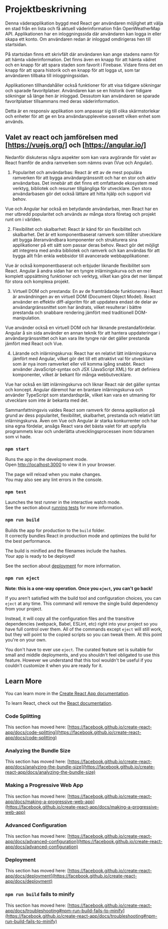 # Projektbeskrivning

Denna väderapplikation byggd med React ger användaren möjlighet att välja en stad från en lista och få aktuell väderinformation från OpenWeatherMap API. Applikationen har en inloggningssida där användaren kan logga in eller skapa ett konto. Om användaren redan är inloggad omdirigeras hen till startsidan.

På startsidan finns ett skrivfält där användaren kan ange stadens namn för att hämta väderinformation. Det finns även en knapp för att hämta vädret och en knapp för att spara staden som favorit i Firebase. Vidare finns det en knapp för att spara historik och en knapp för att logga ut, som tar användaren tillbaka till inloggningssidan.

Applikationen tillhandahåller också funktioner för att visa tidigare sökningar och sparade favoritplatser. Användaren kan se en historik över tidigare sökningar så länge hen är inloggad. Dessutom kan användaren se sparade favoritplatser tillsammans med deras väderinformation.

Detta är en responsiv applikation som anpassar sig till olika skärmstorlekar och enheter för att ge en bra användarupplevelse oavsett vilken enhet som används.


## Valet av react och jamförelsen med [https://vuejs.org/] och [https://angular.io/]

 Nedanför diskuteras några aspekter som kan vara avgörande för valet av React framför de andra ramverken som nämns ovan (Vue och Angular).

1. Popularitet och användarbas:
React är ett av de mest populära ramverken för att bygga användargränssnitt och har en stor och aktiv användarbas. Det innebär att det finns ett omfattande ekosystem med verktyg, bibliotek och resurser tillgängliga för utvecklare. Den stora användarbasen gör det också lättare att hitta hjälp och support vid behov.

Vue och Angular har också en betydande användarbas, men React har en mer utbredd popularitet och används av många stora företag och projekt runt om i världen.

2. Flexibilitet och skalbarhet:
React är känd för sin flexibilitet och skalbarhet. Det är ett komponentbaserat ramverk som tillåter utvecklare att bygga återanvändbara komponenter och strukturera sina applikationer på ett sätt som passar deras behov. React gör det möjligt att integrera med andra bibliotek och ramverk och kan användas för att bygga allt från enkla webbsidor till avancerade webbapplikationer.

Vue är också komponentbaserat och erbjuder liknande flexibilitet som React. Angular å andra sidan har en tyngre inlärningskurva och en mer komplett uppsättning funktioner och verktyg, vilket kan göra det mer lämpat för stora och komplexa projekt.

3. Virtuell DOM och prestanda:
En av de framträdande funktionerna i React är användningen av en virtuell DOM (Document Object Model). React använder en effektiv diff-algoritm för att uppdatera endast de delar av användargränssnittet som har ändrats, vilket resulterar i bättre prestanda och snabbare rendering jämfört med traditionell DOM-manipulation.

Vue använder också en virtuell DOM och har liknande prestandafördelar. Angular å sin sida använder en annan teknik för att hantera uppdateringar i användargränssnittet och kan vara lite tyngre när det gäller prestanda jämfört med React och Vue.

4. Lärande och inlärningskurva:
React har en relativt lätt inlärningskurva jämfört med Angular, vilket gör det till ett attraktivt val för utvecklare som är nya inom ramverket eller vill komma igång snabbt. React använder JavaScript-syntax och JSX (JavaScript XML) för att definiera komponenter, vilket är bekant för många webbutvecklare.

Vue har också en lätt inlärningskurva och liknar React när det gäller syntax och koncept. Angular däremot har en brantare inlärningskurva och använder TypeScript som standardspråk, vilket kan vara en utmaning för utvecklare som inte är bekanta med det.

Sammanfattningsvis valdes React som ramverk för denna applikation på grund av dess popularitet, flexibilitet, skalbarhet, prestanda och relativt lätt inlärningskurva. Även om Vue och Angular är starka konkurrenter och har sina egna fördelar, ansågs React vara det bästa valet för att uppfylla programmets krav och underlätta utvecklingsprocessen inom tidsramen som vi hade.




 

### `npm start`

Runs the app in the development mode.\
Open [http://localhost:3000](http://localhost:3000) to view it in your browser.

The page will reload when you make changes.\
You may also see any lint errors in the console.

### `npm test`

Launches the test runner in the interactive watch mode.\
See the section about [running tests](https://facebook.github.io/create-react-app/docs/running-tests) for more information.

### `npm run build`

Builds the app for production to the `build` folder.\
It correctly bundles React in production mode and optimizes the build for the best performance.

The build is minified and the filenames include the hashes.\
Your app is ready to be deployed!

See the section about [deployment](https://facebook.github.io/create-react-app/docs/deployment) for more information.

### `npm run eject`

**Note: this is a one-way operation. Once you `eject`, you can't go back!**

If you aren't satisfied with the build tool and configuration choices, you can `eject` at any time. This command will remove the single build dependency from your project.

Instead, it will copy all the configuration files and the transitive dependencies (webpack, Babel, ESLint, etc) right into your project so you have full control over them. All of the commands except `eject` will still work, but they will point to the copied scripts so you can tweak them. At this point you're on your own.

You don't have to ever use `eject`. The curated feature set is suitable for small and middle deployments, and you shouldn't feel obligated to use this feature. However we understand that this tool wouldn't be useful if you couldn't customize it when you are ready for it.

## Learn More

You can learn more in the [Create React App documentation](https://facebook.github.io/create-react-app/docs/getting-started).

To learn React, check out the [React documentation](https://reactjs.org/).

### Code Splitting

This section has moved here: [https://facebook.github.io/create-react-app/docs/code-splitting](https://facebook.github.io/create-react-app/docs/code-splitting)

### Analyzing the Bundle Size

This section has moved here: [https://facebook.github.io/create-react-app/docs/analyzing-the-bundle-size](https://facebook.github.io/create-react-app/docs/analyzing-the-bundle-size)

### Making a Progressive Web App

This section has moved here: [https://facebook.github.io/create-react-app/docs/making-a-progressive-web-app](https://facebook.github.io/create-react-app/docs/making-a-progressive-web-app)

### Advanced Configuration

This section has moved here: [https://facebook.github.io/create-react-app/docs/advanced-configuration](https://facebook.github.io/create-react-app/docs/advanced-configuration)

### Deployment

This section has moved here: [https://facebook.github.io/create-react-app/docs/deployment](https://facebook.github.io/create-react-app/docs/deployment)

### `npm run build` fails to minify

This section has moved here: [https://facebook.github.io/create-react-app/docs/troubleshooting#npm-run-build-fails-to-minify](https://facebook.github.io/create-react-app/docs/troubleshooting#npm-run-build-fails-to-minify)
